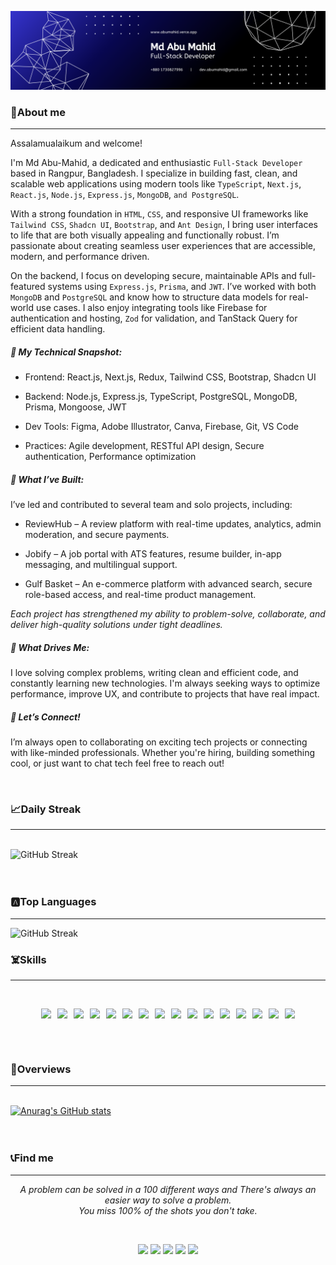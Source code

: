 
![Front-end Developer](./images/banner.png)
### 🤵About me 
---

Assalamualaikum and welcome! 

I'm Md Abu-Mahid, a dedicated and enthusiastic `Full-Stack Developer` based in Rangpur, Bangladesh. I specialize in building fast, clean, and scalable web applications using modern tools like `TypeScript`, `Next.js`, `React.js`, `Node.js`, `Express.js`, `MongoDB`, `and PostgreSQL`.

With a strong foundation in `HTML`, `CSS`, and responsive UI frameworks like `Tailwind CSS`, `Shadcn UI`, `Bootstrap`, and `Ant Design`, I bring user interfaces to life that are both visually appealing and functionally robust. I’m passionate about creating seamless user experiences that are accessible, modern, and performance driven.

On the backend, I focus on developing secure, maintainable APIs and full-featured systems using `Express.js`, `Prisma`, and `JWT`. I’ve worked with both `MongoDB` and `PostgreSQL` and know how to structure data models for real-world use cases. I also enjoy integrating tools like Firebase for authentication and hosting, `Zod` for validation, and TanStack Query for efficient data handling.

##### 🔧 My Technical Snapshot:

 - Frontend: React.js, Next.js, Redux, Tailwind CSS, Bootstrap, Shadcn UI

 - Backend: Node.js, Express.js, TypeScript, PostgreSQL, MongoDB, Prisma, Mongoose, JWT

 - Dev Tools: Figma, Adobe Illustrator, Canva, Firebase, Git, VS Code

 - Practices: Agile development, RESTful API design, Secure authentication, Performance optimization

##### 🚀 What I’ve Built:
I’ve led and contributed to several team and solo projects, including:

 - ReviewHub – A review platform with real-time updates, analytics, admin moderation, and secure payments.

 - Jobify – A job portal with ATS features, resume builder, in-app messaging, and multilingual support.

 - Gulf Basket – An e-commerce platform with advanced search, secure role-based access, and real-time product management.

*Each project has strengthened my ability to problem-solve, collaborate, and deliver high-quality solutions under tight deadlines.*

##### 💬 What Drives Me:

I love solving complex problems, writing clean and efficient code, and constantly learning new technologies. I'm always seeking ways to optimize performance, improve UX, and contribute to projects that have real impact.

##### 🤝 Let’s Connect!

I’m always open to collaborating on exciting tech projects or connecting with like-minded professionals. Whether you're hiring, building something cool, or just want to chat tech feel free to reach out!

<br/>

### 📈Daily Streak
---
<br/>
<div style="width: 100%; display: flex; justify-content: center; overflow: hidden;">
  <img src="https://streak-stats.demolab.com?user=md-maruf-billa&hide_border=true&card_width=1280&card_height=360" alt="GitHub Streak" style="width: 100%; height: auto;" />
</div>

<br/>
<br/>

### 🅰️Top Languages
---

<div style="width: 100%; display: flex; justify-content: center; overflow: hidden;">
  <img src="https://github-readme-stats.vercel.app/api/top-langs/?username=md-maruf-billa&hide_border=true&card_width=1280&card_height=460" alt="GitHub Streak" style="width: 100%; height: auto;" />
</div>


### ☠️Skills
---
<br/>
<p align="center" style="display:flex; align-items:center; gap:10px; flex-wrap:wrap; justify-content:center;">
  <image src="./icons/next.png " />
  <image src="./icons/react.png" />
  <image src="./icons/redux.png" />
  <image src="./icons/JavaScript.png" />
  <image src="./icons/typescript.png" />
  <image src="./icons/node.png" />
  <image src="./icons/express.png" />
  <image src="./icons/mongo.png" />
  <image src="./icons/mongoose.png" />
  <image src="./icons/sql.png" />
  <image src="./icons/prisma.png" />
  <image src="./icons/firebase.png" />
  <image src="./icons/tailwind.png" />
  <image src="./icons/Bootsrap.png" />
  <image src="./icons/css.png" />
  <image src="./icons/HTML.png" />
</p>

<br/>
<br/>


### 🔦Overviews
---
<br/>
<div style="width: 100%; display: flex; justify-content: center;">
  <a style="width:100%" href="https://github.com/anuraghazra/github-readme-stats">
    <img src="https://github-readme-stats.vercel.app/api?username=md-maruf-billa" alt="Anurag's GitHub stats" style="width: 100%; height: auto;" />
  </a>
</div>

<br/>
<br/>

### 📞Find me

---
<p align="center">
   <i>A problem can be solved in a 100 different ways and There's always an easier way to solve a problem.</i>
   <br>
   <i>You miss 100% of the shots you don't take.</i>
</p>      
<br/>
<div style="display:flex; align-items:center; gap:10px; flex-wrap:wrap; justify-content:center;">

<a target="_blank" href="https://abumahid-portfolio.netlify.app/"><img src="https://img.shields.io/badge/-WEB-FF4088?style=for-the-badge&logo=Hugo&logoColor=white"></img></a>
	<a target="_blank" href="https://www.linkedin.com/in/md-abu-mahid-islam/"><img src="https://img.shields.io/badge/-LinkedIn-0077B5?style=for-the-badge&logo=Linkedin&logoColor=white"></img></a>
<a target="_blank" href="mailto:dev.abumahid@gmail.com"><img src="https://img.shields.io/badge/-Gmail-D14836?style=for-the-badge&logo=Gmail&logoColor=white"></img></a>
<a target="_blank" href="https://medium.com/@mdaabumahidislam"><img src="https://img.shields.io/badge/-Medium-12100E?style=for-the-badge&logo=Medium&logoColor=white"></img></a>
<a target="_blank" href="https://x.com/Abumahidislam"><img src="https://img.shields.io/badge/-Twitter-1DA1F2?style=for-the-badge&logo=Twitter&logoColor=white"></img></a>


</div>
